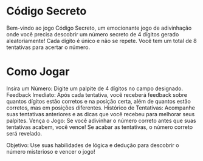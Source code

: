 # Código Secreto
Bem-vindo ao jogo Código Secreto, um emocionante jogo de adivinhação onde você precisa descobrir um número secreto de 4 dígitos gerado aleatoriamente! Cada dígito é único e não se repete. Você tem um total de 8 tentativas para acertar o número.

# Como Jogar

Insira um Número: Digite um palpite de 4 dígitos no campo designado.
Feedback Imediato: Após cada tentativa, você receberá feedback sobre quantos dígitos estão corretos e na posição certa, além de quantos estão corretos, mas em posições diferentes.
Histórico de Tentativas: Acompanhe suas tentativas anteriores e as dicas que você recebeu para melhorar seus palpites.
Vença o Jogo: Se você adivinhar o número correto antes que suas tentativas acabem, você vence! Se acabar as tentativas, o número correto será revelado.

Objetivo: Use suas habilidades de lógica e dedução para descobrir o número misterioso e vencer o jogo!
